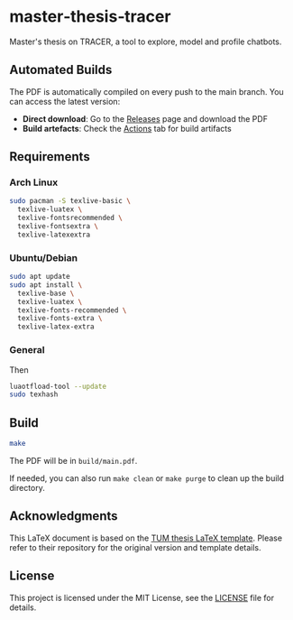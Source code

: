 # master‑thesis‑tracer

Master's thesis on TRACER, a tool to explore, model and profile chatbots.

## Automated Builds

The PDF is automatically compiled on every push to the main branch. You can access the latest version:

- **Direct download**: Go to the [Releases](../../releases) page and download the PDF
- **Build artefacts**: Check the [Actions](../../actions) tab for build artifacts

## Requirements

### Arch Linux

```bash
sudo pacman -S texlive-basic \
  texlive-luatex \
  texlive-fontsrecommended \
  texlive-fontsextra \
  texlive-latexextra
```

### Ubuntu/Debian

```bash
sudo apt update
sudo apt install \
  texlive-base \
  texlive-luatex \
  texlive-fonts-recommended \
  texlive-fonts-extra \
  texlive-latex-extra
```

### General

Then

```bash
luaotfload-tool --update
sudo texhash
```

## Build

```bash
make
```

The PDF will be in `build/main.pdf`.

If needed, you can also run `make clean` or `make purge` to clean up the build directory.

## Acknowledgments

This LaTeX document is based on the [TUM thesis LaTeX template][TUM thesis template]. Please refer to their repository for the original version and template details.

[TUM thesis template]: https://github.com/TUM-Dev/tum-thesis-latex

## License

This project is licensed under the MIT License, see the [LICENSE](LICENSE) file for details.
